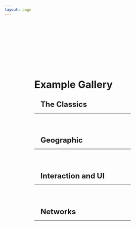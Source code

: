```yaml
---
layout: page
---
```


<script setup>
  import card from '../vue_components/card.vue'
  import multiView from '../vue_components/multiView.vue'
  import {scatterplot3D } from '../anu-examples/ScatterPlots/Scatterplot3D';
  import { barchart3D } from '../anu-examples/BarCharts/barchart3d';
  import { linechart3D } from '../anu-examples/LineCharts/linechart3D';
  import { scatterplot2D } from '../anu-examples/ScatterPlots/Scatterplot2D';
  import { barchart2d } from '../anu-examples/BarCharts/barchart2d.js'
  import { linechart2D } from '../anu-examples/LineCharts/linechart2D';
  import { textureMap } from '../anu-examples/Geographic/Texture_Map';
  import { textureGlobe } from '../anu-examples/Geographic/Texture_Globe';
  import { layout } from '../anu-examples/Layouts/layout';
  import { meshMap } from '../anu-examples/Geographic/Mesh_Map';
  import { facetPosition } from '../anu-examples/Interactions/FacetPosition';
  import { hover } from '../anu-examples/Interactions/Hover';
  import { details } from '../anu-examples/Interactions/Details';
  import { nodelink3d } from '../anu-examples/Networks/NodeLink3D';
</script>

<multiView>

<div class='container'>
<h1>Example Gallery</h1>

<div class='section'>
    <h2>The Classics</h2>
<hr>
<div class="cards">

<card title="3D Scatter Plot" :example="scatterplot3D" link="/anu/examples/scatter_plot_3D"></card>

<card title="3D Bar Chart" :example="barchart3D" link="/anu/examples/bar_chart_3D"></card>

<card title="3D Line Chart" :example="linechart3D" link="/anu/examples/line_chart_3D"></card>

<card title="2D Scatter Plot" :example="scatterplot2D" link="/anu/examples/scatter_plot_2D"></card>

<card title="2D Bar Chart" :example="barchart2d" link="/anu/examples/bar_chart_2D"></card>

<card title="2D Line Chart" :example="linechart2D" link="/anu/examples/line_chart_2D"></card>

</div>
</div>

<div class='section'>
    <h2>Geographic</h2>
<hr>
<div class="cards">

<card title="Texture Map" :example="textureMap" link="/anu/examples/texture_map"></card>

<card title="Texture Globe" :example="textureGlobe" link="/anu/examples/texture_globe"></card>

<card title="Mesh Map" :example="meshMap" link="/anu/examples/mesh_map"></card>

</div>
</div>

<div class='section'>
    <h2>Interaction and UI</h2>
<hr>
<div class="cards">

<card title="Pointer Hover" :example="hover" link="/anu/examples/hover"></card>

<card title="Details On Demand" :example="details" link="/anu/examples/details"></card>

<card title="Facet and Position" :example="facetPosition" link="/anu/examples/facet_position"></card>

<card title="Layouts" :example="layout" link="/anu/examples/layout"></card>

</div>
</div>

<div class='section'>
    <h2>Networks</h2>
<hr>
<div class="cards">

<card title="Node Link 3D" :example="nodelink3d" link="/anu/examples/node_link_3d"></card>

</div>
</div>

</div>

</multiView>

<style>
h1,
h2,
h3,
h4 {
    margin: 0.1rem 0;
}

h1 {
    font-size: 2rem;
}

h2 {
    font-size: 1.5rem;
    padding-left: 20px;
}

h3 {
    font-size: 1.2rem;
    padding-left: 40px;
}

h4 {
    font-size: 1rem;
    font-style: italic;
    padding-left: 60px;
}

.container {
    margin-top: 5vh;
    margin-left: 10vw;
    margin-right: 10vw;
    
}

.section {
    margin-top: 30px; 
}

 .cards {
    display: flex;
    flex-wrap: wrap;
    align-items: flex-start;
    justify-content: center;
    flex-direction: row;
    margin-top: 10px;
  }
  .cards canvas {
    margin: 5px;
    border: 1px solid #000;
    box-shadow: 3px 3px 8px 0px rgba(0,0,0,0.3); 
    width: 10em;
    height: 10em;
  }

  .cards span {
    font-size: 1em;
  }


</style>
